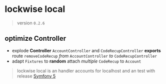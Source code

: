 # lockwise local

> version `0.2.6`

## optimize **Controller**

- explode **Controller** `AccountController` and `CodeRecupController` **exports** route `removeCodeRecup` *from* `AccountController` *to* `CodeRecupController`
- adapt `Fixtures` to **random** attach *multiple* `CodeRecup` to `Account`  

> lockwise local is an handler accounts for localhost and an test with release [Symfony 5](https://symfony.com)
